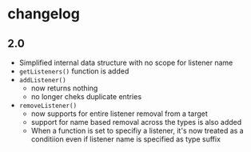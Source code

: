 # changelog

## 2.0

- Simplified internal data structure with no scope for listener name
- `getListeners()` function is added
- `addListener()`
  - now returns nothing
  - no longer cheks duplicate entries
- `removeListener()`
  - now supports for entire listener removal from a target
  - support for name based removal across the types is also added
  - When a function is set to specifiy a listener, it's now treated as a conditiion even if listener name is specified as type suffix
  